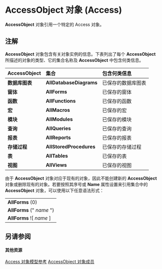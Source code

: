 
# AccessObject 对象 (Access)

 **AccessObject** 对象引用一个特定的 Access 对象。


## 注解

 **AccessObject** 对象包含有关对象实例的信息。下表列出了每个 **AccessObject** 所描述的对象的类型、它的集合名称及 **AccessObject** 中包含何类信息。



|**AccessObject**|**集合**|**包含何类信息**|
|:-----|:-----|:-----|
|**数据库图表**|**AllDatabaseDiagrams**|已保存的数据库图表|
|**窗体**|**AllForms**|已保存的窗体|
|**函数**|**AllFunctions**|已保存的函数|
|**宏**|**AllMacros**|已保存的宏|
|**模块**|**AllModules**|已保存的模块|
|**查询**|**AllQueries**|已保存的查询|
|**报表**|**AllReports**|已保存的报表|
|**存储过程**|**AllStoredProcedures**|已保存的存储过程|
|**表**|**AllTables**|已保存的表|
|**视图**|**AllViews**|已保存的视图|
由于  **AccessObject** 对象对应于现有的对象，因此不能创建新的 **AccessObject** 对象或删除现有的对象。若要按照其序号或 **Name** 属性设置来引用集合中的 **AccessObject** 对象，可以使用以下任意语法形式：


||
|:-----|
|**AllForms** (0)|
|**AllForms** (" _name_ ")|
|**AllForms** ![ _name_ ]|

## 另请参阅


#### 其他资源


[Access 对象模型参考](http://msdn.microsoft.com/library/2de134a4-6c5c-d2a3-8377-f4dd973ba650%28Office.15%29.aspx)
[AccessObject 对象成员](78aaacb1-c0d3-d809-088d-d543ecd71de3.md)